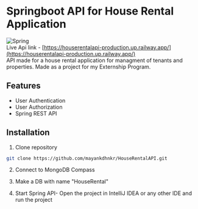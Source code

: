 # Springboot API for House Rental Application
![Spring](https://img.shields.io/badge/spring-%236DB33F.svg?style=for-the-badge&logo=spring&logoColor=white)
<br />
Live Api link - [https://houserentalapi-production.up.railway.app/](https://houserentalapi-production.up.railway.app/)
<br />
API made for a house rental application for managment of tenants and properties. Made as a project for my Externship Program.

## Features
- User Authentication
- User Authorization
- Spring REST API


## Installation


1. Clone repository

```bash
git clone https://github.com/mayankdhnkr/HouseRentalAPI.git
```

2. Connect to MongoDB Compass

3. Make a DB with name "HouseRental"

3. Start Spring API- Open the project in IntelliJ IDEA or any other IDE and run the project
